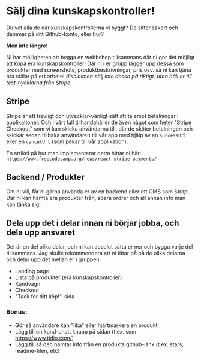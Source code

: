 # Sälj dina kunskapskontroller!

Du vet alla de där kunskapskontrollerna vi byggt? De sitter säkert och dammar på ditt Github-konto, eller hur?

**Men inte längre!**

Ni har möjligheten att bygga en webbshop tillsammans där ni gör det möjligt att köpa era kunskapskontroller! Där ni i er grupp lägger upp dessa som produkter med screenshots, produktbeskrivningar, pris osv. så ni kan tjäna bra stålar på ert arbete! *disclaimer: sälj inte dessa på riktigt, utan håll er till test-nycklarna från Stripe.*

## Stripe
Stripe är ett trevligt och utvecklar-vänligt sätt att ta emot betalningar i applikationer. Och i vårt fall tillhandahåller de även något som heter "Stripe Checkout" som vi kan skicka användarna till, där de sköter betalningen och skickar sedan tillbaka användaren till vår app med hjälp av en `successUrl` eller en `cancelUrl` (som pekar till vår applikation).

En artikel på hur man implementerar detta hittar ni här: `https://www.freecodecamp.org/news/react-stripe-payments/`

## Backend / Produkter
Om ni vill, får ni gärna använda er av en backend eller ett CMS som Strapi. Där ni kan hämta era produkter från, spara ordrar och all annan info man kan tänka sig!

## Dela upp det i delar innan ni börjar jobba, och dela upp ansvaret
Det är en del olika delar, och ni kan absolut sätta er ner och bygga varje del tillsammans. Jag skulle rekommendera att ni tittar på på de olika delarna och delar upp det mellan er i gruppen.

- Landing page
- Lista på produkter (era kunskapskontroller)
- Kundvagn
- Checkout
- "Tack för ditt köp!"-sida

### Bonus:
- Gör så användare kan "lika" eller hjärtmarkera en produkt
- Lägg till en kund-chatt knapp på sidan (t.ex. som https://www.tidio.com/)
- Lägg till så den hämtar info från en produkts github-länk (t.ex. stars, readme-filen, etc)